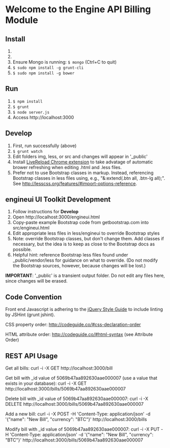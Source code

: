 # Welcome to the Engine API Billing Module

## Install

1. <Install latest Node.js>
1. <Install latest MongoDB>
1. Ensure Mongo is running: `$ mongo` (Ctrl+C to quit)
1. `$ sudo npm install -g grunt-cli`
1. `$ sudo npm install -g bower`

## Run

1. `$ npm install`
1. `$ grunt`
1. `$ node server.js`
1. Access http://localhost:3000

## Develop

1. First, run successfully (above)
1. `$ grunt watch`
1. Edit folders img, less, or src and changes will appear in '_public'
1. Install [LiveReload Chrome extension](https://chrome.google.com/webstore/detail/livereload/jnihajbhpnppcggbcgedagnkighmdlei?hl=en) to take advatage of automatic brower refreshing when editing .html and .less files.
1. Prefer not to use Bootstrap classes in markup.  Instead, referencing Bootstrap classes in less files using, e.g., "&:extend(.btn all, .btn-lg all);".  See http://lesscss.org/features/#import-options-reference.

## engineui UI Toolkit Development

1. Follow instructions for **Develop**
1. Open http://localhost:3000/engineui.html
1. Copy-paste example Bootstrap code from getbootstrap.com into src/engineui.html
1. Edit appropriate less files in less/engineui to override Bootstrap styles
1. Note: override Bootstrap classes, but don't change them.  Add classes if necessary, but the idea is to keep as close to the Bootstrap docs as possible.
1. Helpful hint: reference Bootstrap less files found under _public/vendor/less for guidance on what to override.  (Do not modify the Bootstrap sources, however, because changes will be lost.)

**IMPORTANT**: '_public' is a transient output folder.  Do not edit any files here, since changes will be erased.

## Code Convention

Front end Javascript is adhering to the [jQuery Style Guide](https://contribute.jquery.org/style-guide/js/) to include linting by JSHint (grunt jshint).

CSS property order: http://codeguide.co/#css-declaration-order

HTML attribute order: http://codeguide.co/#html-syntax (see Attribute Order)

## REST API Usage

Get all bills:
curl -i -X GET http://localhost:3000/bill

Get bill with _id value of 5069b47aa892630aae000007 (use a value that exists in your database):
curl -i -X GET http://localhost:3000/bills/5069b47aa892630aae000007

Delete bill with _id value of 5069b47aa892630aae000007:
curl -i -X DELETE http://localhost:3000/bills/5069b47aa892630aae000007

Add a new bill:
curl -i -X POST -H 'Content-Type: application/json' -d '{"name": "New Bill", "currency": "BTC"}' http://localhost:3000/bills

Modify bill with _id value of 5069b47aa892630aae000007:
curl -i -X PUT -H 'Content-Type: application/json' -d '{"name": "New Bill", "currency": "BTC"}' http://localhost:3000/bills/5069b47aa892630aae000007
